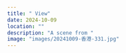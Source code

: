 ```yaml
---
title: " View"
date: 2024-10-09
location: ""
description: "A scene from "
image: "images/20241009-香港-331.jpg"
---
```

